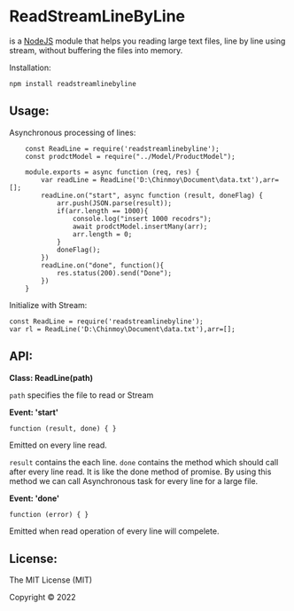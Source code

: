 # ReadStreamLineByLine
is a [NodeJS](http://nodejs.org/) module
that helps you reading large text files, line by line using stream,
without buffering the files into memory.

Installation:

    npm install readstreamlinebyline


## Usage:

Asynchronous processing of lines:

        const ReadLine = require('readstreamlinebyline');
        const prodctModel = require("../Model/ProductModel");

        module.exports = async function (req, res) {
            var readLine = ReadLine('D:\Chinmoy\Document\data.txt'),arr=[];
            readLine.on("start", async function (result, doneFlag) {
                arr.push(JSON.parse(result));
                if(arr.length == 1000){
                    console.log("insert 1000 recodrs");
                    await prodctModel.insertMany(arr);
                    arr.length = 0;
                }
                doneFlag();
            })
            readLine.on("done", function(){
                res.status(200).send("Done");
            })
        }
	
Initialize with Stream:

    const ReadLine = require('readstreamlinebyline');
	var rl = ReadLine('D:\Chinmoy\Document\data.txt'),arr=[];

## API:

**Class: ReadLine(path)**

`path` specifies the file to read or Stream


**Event: 'start'**

    function (result, done) { }

Emitted on every line read.

`result` contains the each line.
`done` contains the method which should call after every line read. It is like the done method of promise. By using 
    this method we can call Asynchronous task for every line for a large file.


**Event: 'done'**

    function (error) { }

Emitted when read operation of every line will compelete.


## License:

The MIT License (MIT)

Copyright © 2022